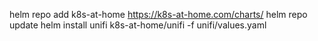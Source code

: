 helm repo add k8s-at-home https://k8s-at-home.com/charts/
helm repo update
helm install unifi k8s-at-home/unifi -f unifi/values.yaml
